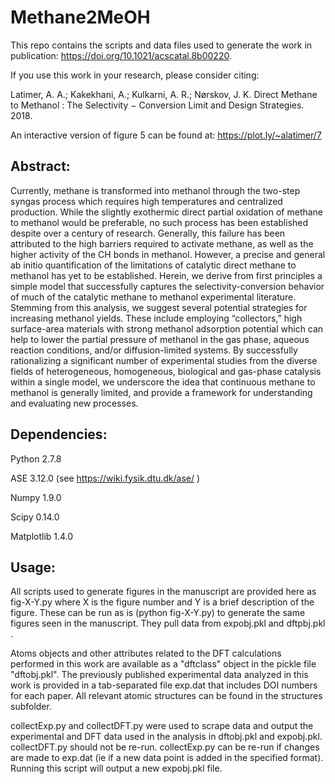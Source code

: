 # Methane2MeOH

This repo contains the scripts and data files used to generate
the work in publication: https://doi.org/10.1021/acscatal.8b00220.  

If you use this work in your research, please consider citing:

Latimer, A. A.; Kakekhani, A.; Kulkarni, A. R.; Nørskov, J. K. Direct Methane to Methanol : The Selectivity − Conversion Limit and Design Strategies. 2018.

An interactive version of figure 5 can be found at: https://plot.ly/~alatimer/7

## Abstract:
Currently, methane is transformed into methanol through the two-step syngas process which requires high temperatures and centralized production.  While the slightly exothermic direct partial oxidation of methane to methanol would be preferable, no such process has been established despite over a century of research.  Generally, this failure has been attributed to the high barriers required to activate methane, as well as the higher activity of the CH bonds in methanol.  However, a precise and general ab initio quantification of the limitations of catalytic direct methane to methanol has yet to be established.  Herein, we derive from first principles a simple model that successfully captures the selectivity-conversion behavior of much of the catalytic methane to methanol experimental literature.  Stemming from this analysis, we suggest several potential strategies for increasing methanol yields.  These include employing  “collectors,” high surface-area materials with strong methanol adsorption potential which can help to lower the partial pressure of methanol in the gas phase, aqueous reaction conditions, and/or diffusion-limited systems.  By successfully rationalizing a significant number of experimental studies from the diverse fields of heterogeneous, homogeneous, biological and gas-phase catalysis within a single model, we underscore the idea that continuous methane to methanol is generally limited, and provide a framework for understanding and evaluating new processes.

## Dependencies: 

Python 2.7.8

ASE 3.12.0 (see https://wiki.fysik.dtu.dk/ase/ )

Numpy 1.9.0

Scipy 0.14.0

Matplotlib 1.4.0

## Usage:

All scripts used to generate figures in the manuscript are provided here as fig-X-Y.py where X is the figure number and Y is a brief description of the figure.
These can be run as is (python fig-X-Y.py) to generate the same figures seen in the manuscript.  They pull data from expobj.pkl and dftpbj.pkl .

Atoms objects and other attributes related to the DFT calculations performed in this work are available as a "dftclass" object in the pickle file "dftobj.pkl".
The previously published experimental data analyzed in this work is provided in a tab-separated file exp.dat that includes DOI numbers for each paper.  All 
relevant atomic structures can be found in the structures subfolder.

collectExp.py and collectDFT.py were used to scrape data and output the experimental and DFT data used in the analysis in dftobj.pkl and expobj.pkl.  collectDFT.py
should not be re-run.  collectExp.py can be re-run if changes are made to exp.dat (ie if a new data point is added in the specified format).  Running this script
will output a new expobj.pkl file.


